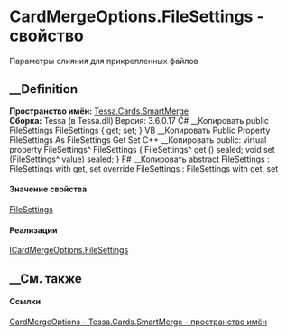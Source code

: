 # CardMergeOptions.FileSettings - свойство
Параметры слияния для прикрепленных файлов
## __Definition
 **Пространство имён:** [Tessa.Cards.SmartMerge](N_Tessa_Cards_SmartMerge.htm)  
 **Сборка:** Tessa (в Tessa.dll) Версия: 3.6.0.17
C# __Копировать
     public FileSettings FileSettings { get; set; }
VB __Копировать
     Public Property FileSettings As FileSettings
    	Get
    	Set
C++ __Копировать
     public:
    virtual property FileSettings^ FileSettings {
    	FileSettings^ get () sealed;
    	void set (FileSettings^ value) sealed;
    }
F# __Копировать
     abstract FileSettings : FileSettings with get, set
    override FileSettings : FileSettings with get, set
#### Значение свойства
[FileSettings](T_Tessa_Cards_SmartMerge_FileSettings.htm)
#### Реализации
[ICardMergeOptions.FileSettings](P_Tessa_Cards_SmartMerge_ICardMergeOptions_FileSettings.htm)  
##  __См. также
#### Ссылки
[CardMergeOptions - ](T_Tessa_Cards_SmartMerge_CardMergeOptions.htm)
[Tessa.Cards.SmartMerge - пространство имён](N_Tessa_Cards_SmartMerge.htm)
